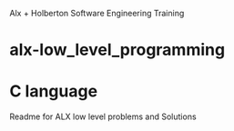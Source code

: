 Alx + Holberton Software Engineering Training 
# alx-low_level_programming


# C language 

Readme for ALX low level problems and Solutions


